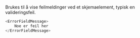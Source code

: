 Brukes til å vise feilmeldinger ved et skjemaelement, typisk en valideringsfeil.

```js
<ErrorFieldMessage>
    Noe er feil her
</ErrorFieldMessage>
```
